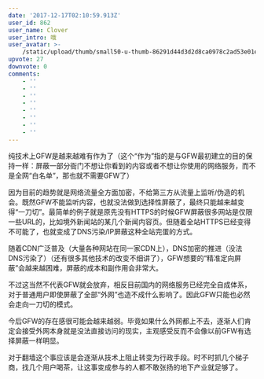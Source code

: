 ```yaml
---
date: '2017-12-17T02:10:59.913Z'
user_id: 862
user_name: Clover
user_intro: 哦
user_avatar: >-
    /static/upload/thumb/small50-u-thumb-86291d44d3d2d8ca0978c2ad53e01e032f0bdee83ee.png
upvote: 27
downvote: 0
comments:
    - ''
    - ''
    - ''
    - ''
    - ''
    - ''
    - ''
    - ''
---
```


纯技术上GFW是越来越难有作为了（这个“作为”指的是与GFW最初建立的目的保持一样：屏蔽一部分衙门不想让你看到的内容或者不想让你使用的网络服务，而不是全网“白名单”，那也就不需要GFW了）

因为目前的趋势就是网络流量全方面加密，不给第三方从流量上监听/伪造的机会。既然GFW不能监听内容，也就没法做到选择性屏蔽了，最终只能越来越变得“一刀切”。最简单的例子就是原先没有HTTPS的时候GFW屏蔽很多网站是仅限一些URL的，比如境外新闻站的某几个新闻内容页。但随着全站HTTPS已经变得不可能了，也就变成了DNS污染/IP屏蔽这种全站完蛋的方式。

随着CDN广泛普及（大量各种网站在同一家CDN上），DNS加密的推进（没法DNS污染了）（还有很多其他技术的改变不细讲了），GFW想要的“精准定向屏蔽”会越来越困难，屏蔽的成本和副作用会非常大。

不过这当然不代表GFW就会放弃，相反目前国内的网络服务已经完全自成体系，对于普通用户即使屏蔽了全部“外网”也造不成什么影响了。因此GFW只能也必然会走向一刀切的模式。

今后GFW的存在感很可能会越来越弱。毕竟如果什么外网都上不去，逐渐人们肯定会接受外网本身就是没法直接访问的现实，主观感受反而不会像以前GFW有选择屏蔽一样明显。

对于翻墙这个事应该是会逐渐从技术上阻止转变为行政手段。时不时抓几个梯子商，找几个用户喝茶，让这事变成参与的人都不敢张扬的地下产业就足够了。
